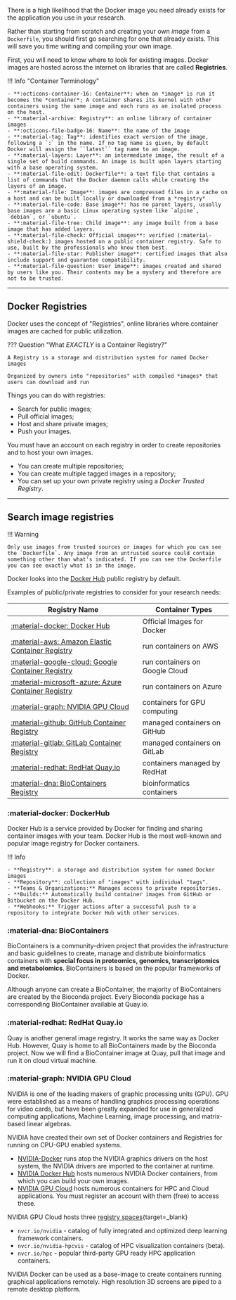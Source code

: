 
There is a high likelihood that the Docker image you need already exists for the application you use in your research. 

Rather than starting from scratch and creating your own *image* from a `Dockerfile`, you should first go searching for one that already exists. This will save you time writing and compiling your own image.

First, you will need to know where to look for existing images. Docker images are hosted across the internet on libraries that are called **Registries**.

!!! Info "Container Terminology"

	- **:octicons-container-16: Container**: when an *image* is run it becomes the *container*; A container shares its kernel with other containers using the same image and each runs as an isolated process on the host. 
    - **:material-archive: Registry**: an online library of container images
    - **:octicons-file-badge-16: Name**: the name of the image
	- **:material-tag: Tag**: identifies exact version of the image, following a `:` in the name. If no tag name is given, by default Docker will assign the ``latest`` tag name to an image.
	- **:material-layers: Layer**: an intermediate image, the result of a single set of build commands. An image is built upon layers starting with a base operating system.
	- **:material-file-edit: Dockerfile**: a text file that contains a list of commands that the Docker daemon calls while creating the layers of an image. 
    - **:material-file: Image**: images are compressed files in a cache on a host and can be built locally or downloaded from a *registry*
	- **:material-file-code: Base image**: has no parent layers, usually base images are a basic Linux operating system like `alpine`, `debian`, or `ubuntu`.
	- **:material-file-tree: Child image**: any image built from a base image that has added layers.
 	- **:material-file-check: Official images**: verified (:material-shield-check:) images hosted on a public container registry. Safe to use, built by the professionals who know them best.
    - **:material-file-star: Publisher image**: certified images that also include support and guarantee compatibility.
	- **:material-file-question: User image**: images created and shared by users like you. Their contents may be a mystery and therefore are not to be trusted. 

---

## Docker Registries

Docker uses the concept of "Registries", online libraries where container images are cached for public utilization.

??? Question "What *EXACTLY* is a Container Registry?"

    A Registry is a storage and distribution system for named Docker images
            
    Organized by owners into "repositories" with compiled *images* that users can download and run 
            
Things you can do with registries:

- Search for public images;
- Pull official images;
- Host and share private images;
- Push your images.

You must have an account on each registry in order to create repositories and to host your own images.

- You can create multiple repositories; 
- You can create multiple tagged images in a repository;
- You can set up your own private registry using a *Docker Trusted Registry*.

---

## Search image registries

!!! Warning 

    Only use images from trusted sources or images for which you can see the `Dockerfile`. Any image from an untrusted source could contain something other than what's indicated. If you can see the Dockerfile you can see exactly what is in the image.

Docker looks into the [Docker Hub](https://hub.docker.com/) public registry by default. 

Examples of public/private registries to consider for your research needs:

| Registry Name | Container Types |
|---------------|-----------------|
| [:material-docker: Docker Hub](https://hub.docker.com/) | Official Images for Docker |
| [:material-aws: Amazon Elastic Container Registry](https://aws.amazon.com/ecr/) | run containers on AWS |
| [:material-google-cloud: Google Container Registry](https://cloud.google.com/container-registry) | run containers on Google Cloud | 
| [:material-microsoft-azure: Azure Container Registry](https://docs.microsoft.com/en-us/azure/container-registry/) | run containers on Azure |
| [:material-graph: NVIDIA GPU Cloud](https://www.nvidia.com/en-us/gpu-cloud/) | containers for GPU computing |
| [:material-github: GitHub Container Registry](https://docs.github.com/en/packages/working-with-a-github-packages-registry/working-with-the-container-registry) | managed containers on GitHub |
| [:material-gitlab: GitLab Container Registry](https://docs.gitlab.com/ee/user/packages/container_registry/) | managed containers on GitLab | 
| [:material-redhat: RedHat Quay.io](https://cloud.redhat.com/products/quay) | containers managed by RedHat |
| [:material-dna: BioContainers Registry](https://biocontainers.pro/) | bioinformatics containers

### :material-docker: DockerHub

Docker Hub is a service provided by Docker for finding and sharing container images with your team. Docker Hub is the most well-known and popular image registry for Docker containers.

!!! Info

	- **Registry**: a storage and distribution system for named Docker images
	- **Repository**: collection of "images" with individual "tags".
   	- **Teams & Organizations:** Manages access to private repositories.
	- **Builds:** Automatically build container images from GitHub or Bitbucket on the Docker Hub.
    - **Webhooks:** Trigger actions after a successful push to a repository to integrate Docker Hub with other services.

### :material-dna: BioContainers

BioContainers is a community-driven project that provides the infrastructure and basic guidelines to create, manage and distribute bioinformatics containers with **special focus in proteomics, genomics, transcriptomics and metabolomics**. BioContainers is based on the popular frameworks of Docker.

Although anyone can create a BioContainer, the majority of BioContainers are created by the Bioconda project. Every Bioconda package has a corresponding BioContainer available at Quay.io.

### :material-redhat: RedHat Quay.io 

Quay is another general image registry. It works the same way as Docker Hub. However, Quay is home to all BioContainers made by the Bioconda project. Now we will find a BioContainer image at Quay, pull that image and run it on cloud virtual machine.

### :material-graph: NVIDIA GPU Cloud

NVIDIA is one of the leading makers of graphic processing units (GPU). GPU were established as a means of handling graphics processing operations for video cards, but have been greatly expanded for use in generalized computing applications, Machine Learning, image processing, and matrix-based linear algebras.

NVIDIA have created their own set of Docker containers and Registries for running on CPU-GPU enabled systems.

- [NVIDIA-Docker](https://github.com/NVIDIA/nvidia-docker) runs atop the NVIDIA graphics drivers on the host system, the NVIDIA drivers are imported to the container at runtime.
- [NVIDIA Docker Hub](https://hub.docker.com/u/nvidia) hosts numerous NVIDIA Docker containers, from which you can build your own images.
- [NVIDIA GPU Cloud](https://ngc.nvidia.com) hosts numerous containers for HPC and Cloud applications. You must register an account with them (free) to access these. 

NVIDIA GPU Cloud hosts three [registry spaces](https://docs.nvidia.com/ngc/ngc-user-guide/ngc-spaces.html#ngc-spaces){target=_blank}

  - `nvcr.io/nvidia` - catalog of fully integrated and optimized deep learning framework containers.
  - `nvcr.io/nvidia-hpcvis` - catalog of HPC visualization containers (beta).
  - `nvcr.io/hpc` -  popular third-party GPU ready HPC application containers.

NVIDIA Docker can be used as a base-image to create containers running graphical applications remotely. High resolution 3D screens are piped to a remote desktop platform.